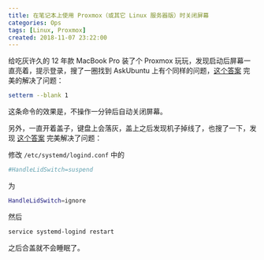 ```yaml
---
title: 在笔记本上使用 Proxmox（或其它 Linux 服务器版）时关闭屏幕
categories: Ops
tags: [Linux, Proxmox]
created: 2018-11-07 23:22:00
---
```


给吃灰许久的 12 年款 MacBook Pro 装了个 Proxmox 玩玩，发现启动后屏幕一直亮着，提示登录，搜了一圈找到 AskUbuntu 上有个同样的问题，[这个答案](https://askubuntu.com/a/1076734) 完美的解决了问题：

```sh
setterm --blank 1
```

这条命令的效果是，不操作一分钟后自动关闭屏幕。

另外，一直开着盖子，键盘上会落灰，盖上之后发现机子掉线了，也搜了一下，发现 [这个答案](https://askubuntu.com/a/594417) 完美解决了问题：

修改 `/etc/systemd/logind.conf` 中的

```sh
#HandleLidSwitch=suspend
```

为

```sh
HandleLidSwitch=ignore
```

然后

```sh
service systemd-logind restart
```

之后合盖就不会睡眠了。
